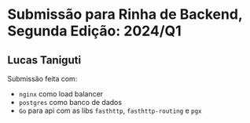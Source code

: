 # Submissão para Rinha de Backend, Segunda Edição: 2024/Q1


## Lucas Taniguti

Submissão feita com:

- `nginx` como load balancer
- `postgres` como banco de dados
- `Go` para api com as libs `fasthttp`, `fasthttp-routing` e `pgx`
